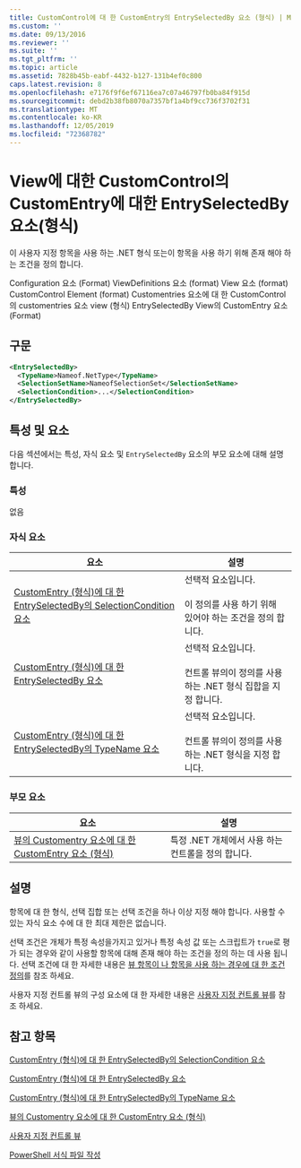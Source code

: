 ```yaml
---
title: CustomControl에 대 한 CustomEntry의 EntrySelectedBy 요소 (형식) | Microsoft Docs
ms.custom: ''
ms.date: 09/13/2016
ms.reviewer: ''
ms.suite: ''
ms.tgt_pltfrm: ''
ms.topic: article
ms.assetid: 7828b45b-eabf-4432-b127-131b4ef0c800
caps.latest.revision: 8
ms.openlocfilehash: e7176f9f6ef67116ea7c07a46797fb0ba84f915d
ms.sourcegitcommit: debd2b38fb8070a7357bf1a4bf9cc736f3702f31
ms.translationtype: MT
ms.contentlocale: ko-KR
ms.lasthandoff: 12/05/2019
ms.locfileid: "72368782"
---
```

# <a name="entryselectedby-element-for-customentry-for-customcontrol-for-view-format"></a>View에 대한 CustomControl의 CustomEntry에 대한 EntrySelectedBy 요소(형식)

이 사용자 지정 항목을 사용 하는 .NET 형식 또는이 항목을 사용 하기 위해 존재 해야 하는 조건을 정의 합니다.

Configuration 요소 (Format) ViewDefinitions 요소 (format) View 요소 (format) CustomControl Element (format) Customentries 요소에 대 한 CustomControl의 customentries 요소 view (형식) EntrySelectedBy View의 CustomEntry 요소 (Format)

## <a name="syntax"></a>구문

```xml
<EntrySelectedBy>
  <TypeName>Nameof.NetType</TypeName>
  <SelectionSetName>NameofSelectionSet</SelectionSetName>
  <SelectionCondition>...</SelectionCondition>
</EntrySelectedBy>
```

## <a name="attributes-and-elements"></a>특성 및 요소

다음 섹션에서는 특성, 자식 요소 및 `EntrySelectedBy` 요소의 부모 요소에 대해 설명 합니다.

### <a name="attributes"></a>특성

없음

### <a name="child-elements"></a>자식 요소

|요소|설명|
|-------------|-----------------|
|[CustomEntry (형식)에 대 한 EntrySelectedBy의 SelectionCondition 요소](./selectioncondition-element-for-entryselectedby-for-customcontrol-format.md)|선택적 요소입니다.<br /><br /> 이 정의를 사용 하기 위해 있어야 하는 조건을 정의 합니다.|
|[CustomEntry (형식)에 대 한 EntrySelectedBy 요소](./selectionsetname-element-for-entryselectedby-for-customcontrol-for-view-format.md)|선택적 요소입니다.<br /><br /> 컨트롤 뷰의이 정의를 사용 하는 .NET 형식 집합을 지정 합니다.|
|[CustomEntry (형식)에 대 한 EntrySelectedBy의 TypeName 요소](./typename-element-for-selectioncondition-for-customcontrol-for-view-format.md)|선택적 요소입니다.<br /><br /> 컨트롤 뷰의이 정의를 사용 하는 .NET 형식을 지정 합니다.|

### <a name="parent-elements"></a>부모 요소

|요소|설명|
|-------------|-----------------|
|[뷰의 Customentry 요소에 대 한 CustomEntry 요소 (형식)](./customentry-element-for-customentries-for-customcontrol-for-view-format.md)|특정 .NET 개체에서 사용 하는 컨트롤을 정의 합니다.|

## <a name="remarks"></a>설명

항목에 대 한 형식, 선택 집합 또는 선택 조건을 하나 이상 지정 해야 합니다. 사용할 수 있는 자식 요소 수에 대 한 최대 제한은 없습니다.

선택 조건은 개체가 특정 속성을가지고 있거나 특정 속성 값 또는 스크립트가 `true`로 평가 되는 경우와 같이 사용할 항목에 대해 존재 해야 하는 조건을 정의 하는 데 사용 됩니다. 선택 조건에 대 한 자세한 내용은 [뷰 항목이 나 항목을 사용 하는 경우에 대 한 조건 정의](./defining-conditions-for-displaying-data.md)를 참조 하세요.

사용자 지정 컨트롤 뷰의 구성 요소에 대 한 자세한 내용은 [사용자 지정 컨트롤 뷰](./creating-custom-controls.md)를 참조 하세요.

## <a name="see-also"></a>참고 항목

[CustomEntry (형식)에 대 한 EntrySelectedBy의 SelectionCondition 요소](./selectioncondition-element-for-entryselectedby-for-customcontrol-format.md)

[CustomEntry (형식)에 대 한 EntrySelectedBy 요소](./selectionsetname-element-for-entryselectedby-for-customcontrol-for-view-format.md)

[CustomEntry (형식)에 대 한 EntrySelectedBy의 TypeName 요소](./typename-element-for-selectioncondition-for-customcontrol-for-view-format.md)

[뷰의 Customentry 요소에 대 한 CustomEntry 요소 (형식)](./customentry-element-for-customentries-for-customcontrol-for-view-format.md)

[사용자 지정 컨트롤 뷰](./creating-custom-controls.md)

[PowerShell 서식 파일 작성](./writing-a-powershell-formatting-file.md)
